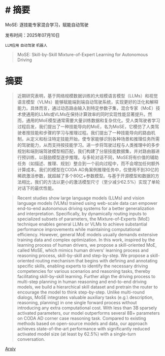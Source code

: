 # # **摘要**  
MoSE: 逐技能专家混合学习，赋能自动驾驶

发布时间：2025年07月10日

`LLM应用` `自动驾驶` `机器人`

> MoSE: Skill-by-Skill Mixture-of-Expert Learning for Autonomous Driving

# 摘要

> 近期研究表明，基于网络规模数据训练的大规模语言模型（LLMs）和视觉语言模型（VLMs）能够赋能端到端自动驾驶系统，实现更好的泛化和解释能力。具体而言，通过动态路由输入到特定参数子集，混合专家（MoE）技术使通用的LLMs或VLMs在保持计算效率的同时实现性能显著提升。然而，通用的MoE模型通常需要大量训练数据和复杂优化。受人类驾驶者学习过程启发，我们提出了一种技能导向的MoE，名为MoSE，它模仿了人类驾驶者按技能和步骤的学习与推理过程。我们提出了一种技能导向的路由机制，从定义和标注特定技能开始，使专家能够识别各种场景和推理任务所需的驾驶能力，从而支持按技能学习。进一步将驾驶过程与人类推理中的多步规划和端到端驾驶模型相匹配，我们构建了分层技能数据集，并对路由器进行预训练，以鼓励模型逐步推理。与多轮对话不同，MoSE将有价值的辅助任务（如描述、推理、规划）整合到一个前向过程中，而不会增加任何额外计算成本。我们的模型在CODA AD角案例推理任务中，仅使用不到30亿的稀疏激活参数，就超越了多个80亿+参数模型。与基于开源模型和数据的方法相比，我们的方法以更小的激活模型尺寸（至少减少62.5%）实现了单轮对话下的最优性能。


> Recent studies show large language models (LLMs) and vision language models (VLMs) trained using web-scale data can empower end-to-end autonomous driving systems for a better generalization and interpretation. Specifically, by dynamically routing inputs to specialized subsets of parameters, the Mixture-of-Experts (MoE) technique enables general LLMs or VLMs to achieve substantial performance improvements while maintaining computational efficiency. However, general MoE models usually demands extensive training data and complex optimization. In this work, inspired by the learning process of human drivers, we propose a skill-oriented MoE, called MoSE, which mimics human drivers' learning process and reasoning process, skill-by-skill and step-by-step. We propose a skill-oriented routing mechanism that begins with defining and annotating specific skills, enabling experts to identify the necessary driving competencies for various scenarios and reasoning tasks, thereby facilitating skill-by-skill learning. Further align the driving process to multi-step planning in human reasoning and end-to-end driving models, we build a hierarchical skill dataset and pretrain the router to encourage the model to think step-by-step. Unlike multi-round dialogs, MoSE integrates valuable auxiliary tasks (e.g.\ description, reasoning, planning) in one single forward process without introducing any extra computational cost. With less than 3B sparsely activated parameters, our model outperforms several 8B+ parameters on CODA AD corner case reasoning task. Compared to existing methods based on open-source models and data, our approach achieves state-of-the-art performance with significantly reduced activated model size (at least by $62.5\%$) with a single-turn conversation.

[Arxiv](https://arxiv.org/abs/2507.07818)